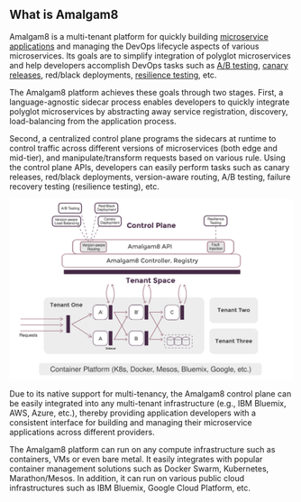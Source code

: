 ## What is Amalgam8

Amalgam8 is a multi-tenant platform for quickly building
[microservice applications](http://martinfowler.com/articles/microservices.html)
and managing the DevOps lifecycle aspects of various microservices.
Its goals are to simplify integration of polyglot microservices and help
developers accomplish DevOps tasks such as
[A/B testing](https://www.optimizely.com/ab-testing/),
[canary releases](http://martinfowler.com/bliki/CanaryRelease.html),
red/black deployments,
[resilience testing](https://developer.ibm.com/open/2016/06/06/systematically-resilience-testing-of-microservices-with-gremlin/),
etc.

The Amalgam8 platform achieves these goals through two stages. First, a
language-agnostic sidecar process enables developers to quickly integrate
polyglot microservices by abstracting away service registration, discovery,
load-balancing from the application process.

Second, a centralized control plane programs the sidecars at runtime to
control traffic across different versions of microservices
(both edge and mid-tier), and manipulate/transform requests based on various
rule. Using the control plane APIs, developers can
easily perform tasks such as canary releases, red/black deployments,
version-aware routing, A/B testing, failure recovery testing (resilience
testing), etc.

![high-level architecture](figures/amalgam8-architecture.svg)

Due to its native support for multi-tenancy, the Amalgam8 control plane can
be easily integrated into any multi-tenant infrastructure (e.g., IBM
Bluemix, AWS, Azure, etc.), thereby providing application developers with a
consistent interface for building and managing their microservice
applications across different providers.

The Amalgam8 platform can run on any compute infrastructure such as
containers, VMs or even bare metal. It easily integrates with popular
container management solutions such as Docker Swarm, Kubernetes,
Marathon/Mesos. In addition, it can run on various public cloud
infrastructures such as IBM Bluemix, Google Cloud Platform, etc.

